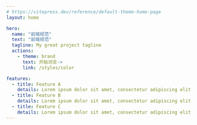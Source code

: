 ```yaml
---
# https://vitepress.dev/reference/default-theme-home-page
layout: home

hero:
  name: "前端规范"
  text: "前端规范"
  tagline: My great project tagline
  actions:
    - theme: brand
      text: 开始浏览->
      link: /styles/color

features:
  - title: Feature A
    details: Lorem ipsum dolor sit amet, consectetur adipiscing elit
  - title: Feature B
    details: Lorem ipsum dolor sit amet, consectetur adipiscing elit
  - title: Feature C
    details: Lorem ipsum dolor sit amet, consectetur adipiscing elit
---
```

